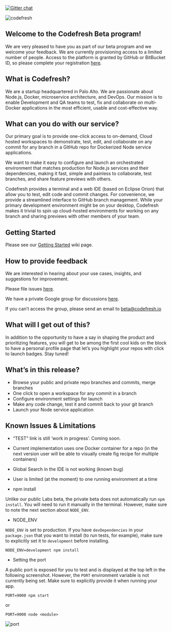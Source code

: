 [![Gitter chat](https://badges.gitter.im/codefresh-io/beta.png)](https://gitter.im/codefresh-io/beta "Gitter chat")

![codefresh](https://dl.dropboxusercontent.com/u/7079908/public_images/codefresh_logo_web.png)

## Welcome to the Codefresh Beta program!

We are very pleased to have you as part of our beta program and we welcome your feedback. We are currently provisioning access to a limited number of people. Access to the platform is granted by GitHub or BitBucket ID, so please complete your registration [here](http://goo.gl/forms/PjMqFDysVG).

## What is Codefresh?

We are a startup headquartered in Palo Alto. We are passionate about Node.js, Docker, microservice architecture, and DevOps. Our mission is to enable Development and QA teams to test, fix and collaborate on multi-Docker applications in the most efficient, usable and cost-effective way.

## What can you do with our service?

Our primary goal is to provide one-click access to on-demand, Cloud hosted workspaces to demonstrate, test, edit, and collaborate on any commit for any branch in a GitHub repo for Dockerized Node service applications.

We want to make it easy to configure and launch an orchestrated environment that matches production for Node.js services and their dependencies, making it fast, simple and painless to collaborate, test branches, and share feature previews with others.

Codefresh provides a terminal and a web IDE (based on Eclipse Orion) that allow you to test, edit code and commit changes. For convenience, we provide a streamlined interface to GitHub branch management. While your primary development environment might be on your desktop, Codefresh makes it trivial to spin up cloud-hosted environments for working on any branch and sharing previews with other members of your team.

## Getting Started

Please see our [Getting Started](https://github.com/codefresh-io/beta/wiki/Getting-Started) wiki page.

## How to provide feedback

We are interested in hearing about your use cases, insights, and suggestions for improvement.

Please file issues [here](https://github.com/codefresh-io/beta/issues).

We have a private Google group for discussions [here](https://groups.google.com/forum/#!forum/codefresh-private-beta).

If you can’t access the group, please send an email to beta@codefresh.io

## What will I get out of this?

In addition to the opportunity to have a say in shaping the product and prioritizing features, you will get to be among the first cool kids on the block to have a personal profile page that let’s you highlight your repos with click to launch badges. Stay tuned!

## What’s in this release?

 * Browse your public and private repo branches and commits, merge branches
 * One click to open a workspace for any commit in a branch
 * Configure environment settings for launch
 * Make any code change, test it and commit back to your git branch
 * Launch your Node service application

## Known Issues & Limitations

 * “TEST” link is still ‘work in progress’. Coming soon. 
 * Current implementation uses one Docker container for a repo (in the next version user will be able to visually create fig recipe for multiple containers) 
 * Global Search in the IDE is not working (known bug)
 * User is limited (at the moment) to one running environment at a time

 * npm install

Unlike our public Labs beta, the private beta does not automatically run `npm install`. You will need to run it manually in the terminal. However, make sure to note the next section about `NODE_ENV`.

* NODE_ENV

`NODE_ENV` is set to production. If you have `devDependencies` in your `package.json` that you want to install (to run tests, for example), make sure to explicitly set it to `development` before installing.

    NODE_ENV=development npm install

 * Setting the port

A public port is exposed for you to test and is displayed at the top left in the following screenshot. However, the `PORT` environment variable is not currently being set. Make sure to explicitly provide it when running your app.

    PORT=9000 npm start

or

    PORT=9000 node <module>

![port](http://images.codefresh.io.s3.amazonaws.com/getting-started/port-assignment.png)


